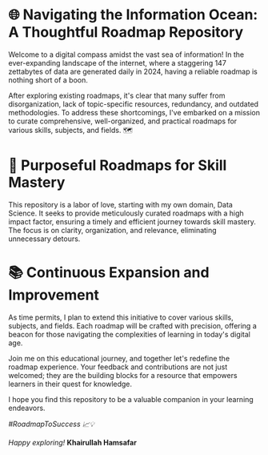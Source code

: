 # 🌐 Navigating the Information Ocean: A Thoughtful Roadmap Repository
Welcome to a digital compass amidst the vast sea of information! In the ever-expanding landscape of the internet, where a staggering 147 zettabytes of data are generated daily in 2024, having a reliable roadmap is nothing short of a boon.

After exploring existing roadmaps, it's clear that many suffer from disorganization, lack of topic-specific resources, redundancy, and outdated methodologies. To address these shortcomings, I've embarked on a mission to curate comprehensive, well-organized, and practical roadmaps for various skills, subjects, and fields. 🗺️

# 🚀 Purposeful Roadmaps for Skill Mastery
This repository is a labor of love, starting with my own domain, Data Science. It seeks to provide meticulously curated roadmaps with a high impact factor, ensuring a timely and efficient journey towards skill mastery. The focus is on clarity, organization, and relevance, eliminating unnecessary detours.

# 📚 Continuous Expansion and Improvement
As time permits, I plan to extend this initiative to cover various skills, subjects, and fields. Each roadmap will be crafted with precision, offering a beacon for those navigating the complexities of learning in today's digital age.

Join me on this educational journey, and together let's redefine the roadmap experience. Your feedback and contributions are not just welcomed; they are the building blocks for a resource that empowers learners in their quest for knowledge.

I hope you find this repository to be a valuable companion in your learning endeavors.

_#RoadmapToSuccess 📈💡_

_Happy exploring!_
**Khairullah Hamsafar**
